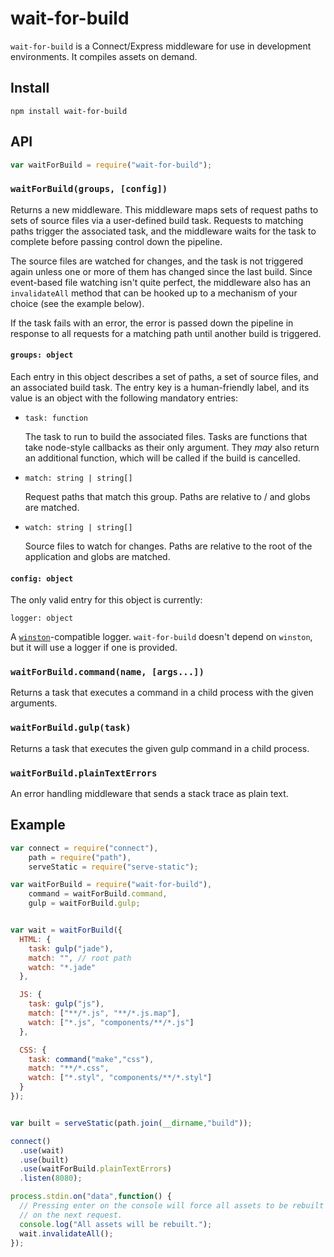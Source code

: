 # wait-for-build

`wait-for-build` is a Connect/Express middleware for use in development
environments. It compiles assets on demand.


## Install

```
npm install wait-for-build
```

## API

```js
var waitForBuild = require("wait-for-build");
```

### `waitForBuild(groups, [config])`

Returns a new middleware. This middleware maps sets of request paths to
sets of source files via a user-defined build task. Requests to matching
paths trigger the associated task, and the middleware waits for the task
to complete before passing control down the pipeline.

The source files are watched for changes, and the task is not triggered
again unless one or more of them has changed since the last build. Since
event-based file watching isn't quite perfect, the middleware also has
an `invalidateAll` method that can be hooked up to a mechanism of your
choice (see the example below).

If the task fails with an error, the error is passed down the pipeline
in response to all requests for a matching path until another build is
triggered.

#### `groups: object`

Each entry in this object describes a set of paths, a set of source
files, and an associated build task. The entry key is a human-friendly
label, and its value is an object with the following mandatory entries:

* `task: function`

  The task to run to build the associated files. Tasks are functions
  that take node-style callbacks as their only argument. They *may* also
  return an additional function, which will be called if the build is
  cancelled.

* `match: string | string[]`

  Request paths that match this group. Paths are relative to / and globs
  are matched.

* `watch: string | string[]`

  Source files to watch for changes. Paths are relative to the root of
  the application and globs are matched.

#### `config: object`

The only valid entry for this object is currently:

`logger: object`

A [`winston`](https://github.com/flatiron/winston)-compatible logger.
`wait-for-build` doesn't depend on `winston`, but it will use a logger
if one is provided.


### `waitForBuild.command(name, [args...])`

Returns a task that executes a command in a child process with the given
arguments.


### `waitForBuild.gulp(task)`

Returns a task that executes the given gulp command in a child process.


### `waitForBuild.plainTextErrors`

An error handling middleware that sends a stack trace as plain text.


## Example

```js
var connect = require("connect"),
    path = require("path"),
    serveStatic = require("serve-static");

var waitForBuild = require("wait-for-build"),
    command = waitForBuild.command,
    gulp = waitForBuild.gulp;


var wait = waitForBuild({
  HTML: {
    task: gulp("jade"),
    match: "", // root path
    watch: "*.jade"
  },

  JS: {
    task: gulp("js"),
    match: ["**/*.js", "**/*.js.map"],
    watch: ["*.js", "components/**/*.js"]
  },

  CSS: {
    task: command("make","css"),
    match: "**/*.css",
    watch: ["*.styl", "components/**/*.styl"]
  }
});


var built = serveStatic(path.join(__dirname,"build"));

connect()
  .use(wait)
  .use(built)
  .use(waitForBuild.plainTextErrors)
  .listen(8080);

process.stdin.on("data",function() {
  // Pressing enter on the console will force all assets to be rebuilt
  // on the next request.
  console.log("All assets will be rebuilt.");
  wait.invalidateAll();
});
```
